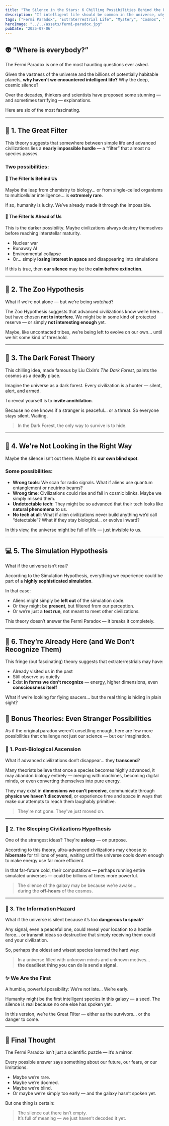 ```yaml
---
title: "The Silence in the Stars: 6 Chilling Possibilities Behind the Fermi Paradox"
description: "If intelligent life should be common in the universe, why haven’t we seen any signs of it? From cosmic filters to simulation theory, here are the most haunting answers to the Fermi Paradox."
tags: ["Fermi Paradox", "Extraterrestrial Life", "Mystery", "Cosmos", "Simulation Theory", "Alien Life", "Space", "Astrophysics", "Alien Civilization","universe","space","stars"]
heroImage: "../../assets/fermi-paradox.jpg"
pubDate: "2025-07-06"
---
```


## 👽 “Where is everybody?”

The Fermi Paradox is one of the most haunting questions ever asked.

Given the vastness of the universe and the billions of potentially habitable planets, **why haven’t we encountered intelligent life?** Why the deep, cosmic silence?

Over the decades, thinkers and scientists have proposed some stunning — and sometimes terrifying — explanations.

Here are six of the most fascinating.

---

## 🧱 1. The Great Filter

This theory suggests that somewhere between simple life and advanced civilizations lies a **nearly impossible hurdle** — a “filter” that almost no species passes.

### Two possibilities:

#### 🌱 The Filter Is Behind Us  
Maybe the leap from chemistry to biology… or from single-celled organisms to multicellular intelligence… is **extremely rare**.

If so, humanity is lucky. We’ve already made it through the impossible.

#### 🔮 The Filter Is Ahead of Us  
This is the darker possibility. Maybe civilizations always destroy themselves before reaching interstellar maturity.

- Nuclear war  
- Runaway AI  
- Environmental collapse  
- Or… simply **losing interest in space** and disappearing into simulations

If this is true, then **our silence** may be the **calm before extinction**.

---

## 🧪 2. The Zoo Hypothesis

What if we’re not alone — but we’re being *watched*?

The Zoo Hypothesis suggests that advanced civilizations know we’re here… but have chosen **not to interfere**. We might be in some kind of protected reserve — or simply **not interesting enough** yet.

Maybe, like uncontacted tribes, we’re being left to evolve on our own… until we hit some kind of threshold.

---

## 🌲 3. The Dark Forest Theory

This chilling idea, made famous by Liu Cixin’s *The Dark Forest*, paints the cosmos as a deadly place.

Imagine the universe as a dark forest. Every civilization is a hunter — silent, alert, and armed.

To reveal yourself is to **invite annihilation**.

Because no one knows if a stranger is peaceful… or a threat. So everyone stays silent. Waiting.

> In the Dark Forest, the only way to survive is to hide.

---

## 📡 4. We're Not Looking in the Right Way

Maybe the silence isn’t out there. Maybe it’s **our own blind spot**.

### Some possibilities:

- **Wrong tools**: We scan for radio signals. What if aliens use quantum entanglement or neutrino beams?
- **Wrong time**: Civilizations could rise and fall in cosmic blinks. Maybe we simply missed them.
- **Undetectable tech**: They might be so advanced that their tech looks like **natural phenomena** to us.
- **No tech at all**: What if alien civilizations never build anything we’d call “detectable”? What if they stay biological… or evolve inward?

In this view, the universe might be full of life — just invisible to us.

---

## 💻 5. The Simulation Hypothesis

What if the universe isn’t real?

According to the Simulation Hypothesis, everything we experience could be part of a **highly sophisticated simulation**.

In that case:
- Aliens might simply be **left out** of the simulation code.
- Or they might be **present**, but filtered from our perception.
- Or we’re just a **test run**, not meant to meet other civilizations.

This theory doesn’t answer the Fermi Paradox — it breaks it completely.

---

## 👣 6. They’re Already Here (and We Don’t Recognize Them)

This fringe (but fascinating) theory suggests that extraterrestrials may have:
- Already visited us in the past  
- Still observe us quietly  
- Exist **in forms we don’t recognize** — energy, higher dimensions, even **consciousness itself**

What if we’re looking for flying saucers… but the real thing is hiding in plain sight?

## 🌌 Bonus Theories: Even Stranger Possibilities

As if the original paradox weren’t unsettling enough, here are few more possibilities that challenge not just our science — but our imagination.

### 🧬 1. Post-Biological Ascension

What if advanced civilizations don’t disappear… they **transcend**?

Many theorists believe that once a species becomes highly advanced, it may abandon biology entirely — merging with machines, becoming digital minds, or even converting themselves into pure energy.

They may exist in **dimensions we can’t perceive**, communicate through **physics we haven’t discovered**, or experience time and space in ways that make our attempts to reach them laughably primitive.

> They're not gone. They've just moved on.

---

### 🧊 2. The Sleeping Civilizations Hypothesis

One of the strangest ideas? They're **asleep** — on purpose.

According to this theory, ultra-advanced civilizations may choose to **hibernate** for trillions of years, waiting until the universe cools down enough to make energy use far more efficient.

In that far-future cold, their computations — perhaps running entire simulated universes — could be billions of times more powerful.

> The silence of the galaxy may be because we’re awake...  
> during the **off-hours** of the cosmos.

---

### 🚫 3. The Information Hazard

What if the universe is silent because it’s too **dangerous to speak**?

Any signal, even a peaceful one, could reveal your location to a hostile force… or transmit ideas so destructive that simply receiving them could end your civilization.

So, perhaps the oldest and wisest species learned the hard way:

> In a universe filled with unknown minds and unknown motives...  
> **the deadliest thing you can do is send a signal.**

### ✨ We Are the First
A humble, powerful possibility:
We’re not late…
We’re early.

Humanity might be the first intelligent species in this galaxy — a seed. The silence is real because no one else has spoken yet.

In this version, we’re the Great Filter — either as the survivors… or the danger to come.


---

## 🌌 Final Thought

The Fermi Paradox isn’t just a scientific puzzle — it’s a mirror.

Every possible answer says something about our future, our fears, or our limitations.

- Maybe we’re rare.  
- Maybe we’re doomed.  
- Maybe we’re blind.  
- Or maybe we’re simply too early — and the galaxy hasn’t spoken yet.

But one thing is certain:

> The silence out there isn’t empty.  
> It’s full of meaning — we just haven’t decoded it yet.
